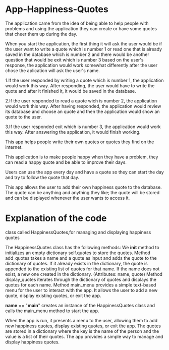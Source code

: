 # App-Happiness-Quotes

The application came from the idea of being able to help people with problems and using the application they can create or have some quotes that cheer them up during the day. 

When you start the application, the first thing it will ask the user would be if the user want to write a quote which is number 1 or read one that is already saved in the database which is number 2 and there would be another question that would be exit which is number 3 based on the user's response, the application would work somewhat differently after the user chose the aplication will ask the user's name.

1.If the user responded by writing a quote which is number 1, the application would work this way. After responding, the user would have to write the quote and after it finished it, it would be saved in the database. 

2.If the user responded to read a quote wich is number 2, the application would work this way. After having responded, the application would review its database and choose an quote and then the application would show an quote to the user. 

3.If the user responded exit which is number 3, the application would work this way. After answering the application, it would finish working. 

This app helps people write their own quotes or quotes they find on the internet. 

This application is to make people happy when they have a problem, they can read a happy quote and be able to improve their days. 

Users can use the app every day and have a quote so they can start the day and try to follow the quote that day. 

This app allows the user to add their own happiness quote to the database. The quote can be anything and anything they like; the quote will be stored and can be displayed whenever the user wants to access it. 



# Explanation of the code

class called HappinessQuotes,for managing and displaying happiness quotes

The HappinessQuotes class has the following methods:
We __init__ method to initializes an empty dictionary self.quotes to store the quotes.
Method add_quotes takes a name and a quote as input and adds the quote to the dictionary of quotes. If it already exists in the dictionary, the quote is appended to the existing list of quotes for that name. If the name does not exist, a new one created in the dictionary. (Attributes: name, quote)
Method display_quotes iterates through the dictionary of quotes and displays the quotes for each name.
Method main_menu provides a simple text-based menu for the user to interact with the app. It allows the user to add a new quote, display existing quotes, or exit the app.

__name__ == "__main__" creates an instance of the HappinessQuotes class and calls the main_menu method to start the app.

When the app is run, it presents a menu to the user, allowing them to add new happiness quotes, display existing quotes, or exit the app. The quotes are stored in a dictionary where the key is the name of the person and the value is a list of their quotes. The app provides a simple way to manage and display happiness quotes.
